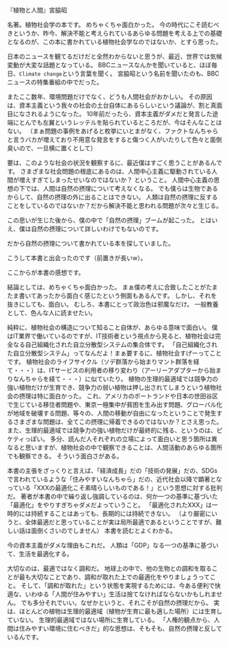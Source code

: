 『植物と人間』宮脇昭

名著。植物社会学の本です。
めちゃくちゃ面白かった。
今の時代にこそ読むべきというか、昨今、解決不能と考えられているあらゆる問題を考える上での基礎となるのが、この本に書かれている植物社会学なのではないか、とすら思った。

日本のニュースを観てるだけだと全然わからないと思うが、最近、世界では気候変動が大変な話題となっている。
BBCニュースなんかを聞いていると、ほぼ毎日、`Climate change`という言葉を聞く。
宮脇昭という名前を聞いたのも、BBCニュースの特集番組の中でだった。

またここ数年、環境問題だけでなく、どうも人間社会がおかしい。
その原因は、資本主義という我々の社会の土台自体にあるらしいという議論が、割と真面目になされるようになった。
10年前だったら、資本主義がダメだと発言した途端にとんでも左翼というレッテルを貼られているところだが、今はそんなことはない。
（まぁ問題の事例をあげると枚挙にいとまがなく、ファクトなんちゃらと言うバカが増えており不用意な発言をすると傷つく人がいたりして色々と面倒臭いので、一旦横に置くとして）

要は、このような社会の状況を観察するに、最近僕はすごく思うことがあるんです。
さまざまな社会問題の根底にあるのは、人間中心主義に駆動されている人間が増えすぎてしまったせいなのではないか？
ということ。
人間中心主義の思想の下では、人間は自然の摂理について考えなくなる。
でも僕らは生物であるからして、自然の摂理の外に出ることはできない。
人類は自然の摂理に反することをしているのではないか？だから解決不能と思われる問題が次々と生じる。

この思いが生じた後から、僕の中で「自然の摂理」ブームが起こった。
とはいえ、僕は自然の摂理について詳しいわけでもないのです。

だから自然の摂理について書かれている本を探していました。

こうして本書と出会ったのです（前置きが長いw）。

ここからが本書の感想です。

結論としては、めちゃくちゃ面白かった。
まぁ僕の考えに合致したことがたまたま書いてあったから面白く感じたという側面もあるんです。
しかし、それを抜きにしても、面白い。
むしろ、本書にとって政治色は邪魔なだけ。
一般教養として、色んな人に読ませたい。

純粋に、植物社会の構造について知ること自体が、あらゆる意味で面白い。
僕はIT業界で働いているのですが、IT技術者という視点から見ると、植物社会は完全なる自己組織化された自立分散型システムの集合体です。
「自己組織化された自立分散型システム」ってなんだよ！まぁ要するに、植物社会すげーってことです。
植物社会のライフサイクル（ソデ群落から始まりマント群落を経て・・・）は、ITサービスの利用者の移り変わり（アーリーアダプターから始まりなんちゃらを経て・・・）に似ていたり。
植物の生理的最適域では競争力の強い植物だけが生育でき、競争力の弱い植物は押し出されてしまうという植物社会の摂理は特に面白かった。
これ、アメリカのポートランドや日本の世田谷区で生じている移住者問題や、東京一極集中が貧困を生み出す問題、グローバル化が地域を破壊する問題、等々の、人間の移動が自由になったということで発生するさまざまな問題は、全てこの摂理に帰着できるのではないか？とさえ思った。
また、生理的最適域では競争力の強い植物だけが最終的に残る、というのは、ピケティっぽい。
多分、読んだ人それぞれの立場によって面白いと思う箇所は異なると思いますが、植物社会の中で観察できることは、人間活動のあらゆる箇所でも観察できる。
そういう面白さがある。

本書の主張をざっくりと言えば、「経済成長」だの「技術の発展」だの、SDGsで言われているような「住みやすいなんちゃら」だの、近代社会以降で顕著となっている「XXXの最適化こそ素晴らしいものである！」という思想に対する批判だ。
著者が本書の中で繰り返し強調しているのは、何か一つの基準に基づいた「最適化」をやりすぎちゃダメだよっていうこと。
「最適化されたXXX」は一時的には持続することはあっても、長期的には持続できない。
（より厳密にいうと、全体最適だと思っていることが実は局所最適であるということですが、難しい話は面倒くさいのでしません）
本書を読むとよくわかる。

今の資本主義がダメな理由もこれだ。
人類は「GDP」なる一つの基準に基づいて、生活を最適化する。

大切なのは、最適ではなく調和だ。
地球上の中で、他の生物との調和を取ることが最も大切なことであり、調和が取れた上での最適化をやりましょうってこと。
そして、「調和が取れた」という状態を実現するためには、今ある便利で快適な、いわゆる「人間が住みやすい」生活は捨てなければならないかもしれません。
でも多分それでいい。なぜかというと、それこそが自然の摂理だから。
実は、ほとんどの植物は生理的最適域（植物が生育に最も適した場所）には生育していない。
生理的最適域ではない場所に生育している。
「人権的観点から、人間は住みやすい環境に住むべきだ」的な思想は、そもそも、自然の摂理と反しているんです。
